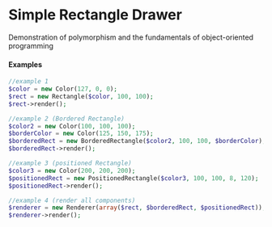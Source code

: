 Simple Rectangle Drawer
=======================

Demonstration of polymorphism and the fundamentals of object-oriented programming

#### Examples
```php
//example 1 
$color = new Color(127, 0, 0);
$rect = new Rectangle($color, 100, 100);
$rect->render();

//example 2 (Bordered Rectangle)
$color2 = new Color(100, 100, 100);
$borderColor = new Color(125, 150, 175);
$borderedRect = new BorderedRectangle($color2, 100, 100, $borderColor);
$borderedRect->render();

//example 3 (positioned Rectangle)
$color3 = new Color(200, 200, 200);
$positionedRect = new PositionedRectangle($color3, 100, 100, 8, 120);
$positionedRect->render();

//example 4 (render all components)
$renderer = new Renderer(array($rect, $borderedRect, $positionedRect));
$renderer->render();
```
